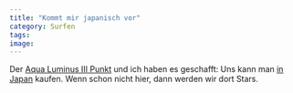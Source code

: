 ```yaml
---
title: "Kommt mir japanisch vor"
category: Surfen
tags: 
image: 
---
```


Der [Aqua Luminus III Punkt](http://www.88komaflash.de) und ich haben es geschafft: Uns kann man [in Japan](http://www.cisco-records.co.jp/cgi/title/techno/detail_178323.php) kaufen. Wenn schon nicht hier, dann werden wir dort Stars.